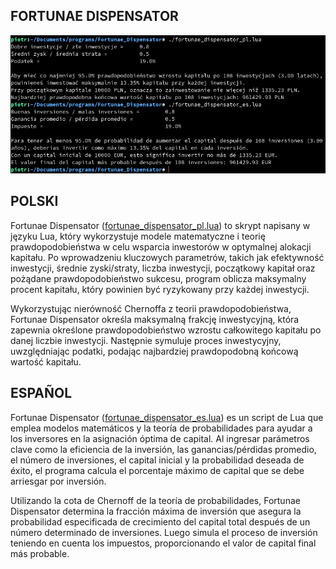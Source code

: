 ## FORTUNAE DISPENSATOR

![example-1](https://github.com/piotrbajdek/Fortunae_Dispensator/blob/main/docs/images/example-1.png?raw=true)

## POLSKI

Fortunae Dispensator ([fortunae_dispensator_pl.lua](https://github.com/piotrbajdek/Fortunae_Dispensator/blob/main/fortunae_dispensator_pl.lua)) to skrypt napisany w języku Lua, który wykorzystuje modele matematyczne i teorię prawdopodobieństwa w celu wsparcia inwestorów w optymalnej alokacji kapitału. Po wprowadzeniu kluczowych parametrów, takich jak efektywność inwestycji, średnie zyski/straty, liczba inwestycji, początkowy kapitał oraz pożądane prawdopodobieństwo sukcesu, program oblicza maksymalny procent kapitału, który powinien być ryzykowany przy każdej inwestycji.

Wykorzystując nierówność Chernoffa z teorii prawdopodobieństwa, Fortunae Dispensator określa maksymalną frakcję inwestycyjną, która zapewnia określone prawdopodobieństwo wzrostu całkowitego kapitału po danej liczbie inwestycji. Następnie symuluje proces inwestycyjny, uwzględniając podatki, podając najbardziej prawdopodobną końcową wartość kapitału.

## ESPAÑOL

Fortunae Dispensator ([fortunae_dispensator_es.lua](https://github.com/piotrbajdek/Fortunae_Dispensator/blob/main/fortunae_dispensator_es.lua)) es un script de Lua que emplea modelos matemáticos y la teoría de probabilidades para ayudar a los inversores en la asignación óptima de capital. Al ingresar parámetros clave como la eficiencia de la inversión, las ganancias/pérdidas promedio, el número de inversiones, el capital inicial y la probabilidad deseada de éxito, el programa calcula el porcentaje máximo de capital que se debe arriesgar por inversión.

Utilizando la cota de Chernoff de la teoría de probabilidades, Fortunae Dispensator determina la fracción máxima de inversión que asegura la probabilidad especificada de crecimiento del capital total después de un número determinado de inversiones. Luego simula el proceso de inversión teniendo en cuenta los impuestos, proporcionando el valor de capital final más probable.
